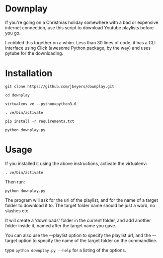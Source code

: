 Downplay
========

If you're going on a Christmas holiday somewhere with a bad or expensive internet connection, use this script to download Youtube playlists before you go.

I cobbled this together on a whim. Less than 30 lines of code, it has a CLI interface using Click (awesome Python package, by the way) and uses pytube for the downloading.

Installation
============

`git clone https://github.com/jbeyers/downplay.git`

`cd downplay`

`virtualenv ve --python=python3.6`

`. ve/bin/activate`

`pip install -r requirements.txt`

`python downplay.py`

Usage
=====

If you installed it using the above instructions, activate the virtualenv:

`. ve/bin/activate`

Then run:

`python downplay.py`

The program will ask for the url of the playlist, and for the name of a target folder to download it to. The target folder name should be just a word, no slashes etc.

It will create a 'downloads' folder in the current folder, and add another folder inside it, named after the target name you gave.

You can also use the --playlist option to specify the playlist url, and the --target option to specify the name of the target folder on the commandline.

type `python downplay.py --help` for a listing of the options.
